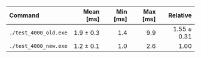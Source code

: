 | Command | Mean [ms] | Min [ms] | Max [ms] | Relative |
|:---|---:|---:|---:|---:|
| `./test_4000_old.exe` | 1.9 ± 0.3 | 1.4 | 9.9 | 1.55 ± 0.31 |
| `./test_4000_new.exe` | 1.2 ± 0.1 | 1.0 | 2.6 | 1.00 |
